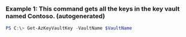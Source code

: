 ### Example 1: This command gets all the keys in the key vault named Contoso. (autogenerated)
```powershell
PS C:\> Get-AzKeyVaultKey -VaultName $VaultName
```

